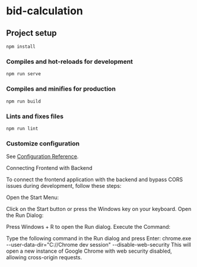 # bid-calculation

## Project setup
```
npm install
```

### Compiles and hot-reloads for development
```
npm run serve
```

### Compiles and minifies for production
```
npm run build
```

### Lints and fixes files
```
npm run lint
```

### Customize configuration
See [Configuration Reference](https://cli.vuejs.org/config/).

Connecting Frontend with Backend

To connect the frontend application with the backend and bypass CORS issues during development, follow these steps:

Open the Start Menu:

Click on the Start button or press the Windows key on your keyboard.
Open the Run Dialog:

Press Windows + R to open the Run dialog.
Execute the Command:

Type the following command in the Run dialog and press Enter:
chrome.exe --user-data-dir="C://Chrome dev session" --disable-web-security
This will open a new instance of Google Chrome with web security disabled, allowing cross-origin requests.
